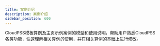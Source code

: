 ```yaml
---
title: 案例介绍
description: 案例介绍
sidebar_position: 600
---
```


CloudPSS模板算例及主页示例案例的模型和使用说明，帮助用户熟悉CloudPSS各类功能，快速理解相关算例的使用，并在相关算例的基础上进行修改。

